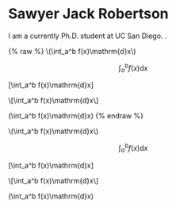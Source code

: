 <script type="text/javascript" id="MathJax-script" async
  src="https://cdnjs.cloudflare.com/ajax/libs/mathjax/3.0.0/es5/latest?tex-mml-chtml.js">
</script>

# Sawyer Jack Robertson

I am a currently Ph.D. student at UC San Diego. .

{% raw %}
\\(\int_a^b f(x)\mathrm{d}x\\)

$$\int_a^b f(x)\mathrm{d}x $$

\[\int_a^b f(x)\mathrm{d}x\]

\\[\int_a^b f(x)\mathrm{d}x\\]

\(\int_a^b f(x)\mathrm{d}x\)
{% endraw %}

\\(\int_a^b f(x)\mathrm{d}x\\)

$$\int_a^b f(x)\mathrm{d}x $$

\[\int_a^b f(x)\mathrm{d}x\]

\\[\int_a^b f(x)\mathrm{d}x\\]

\(\int_a^b f(x)\mathrm{d}x\)

